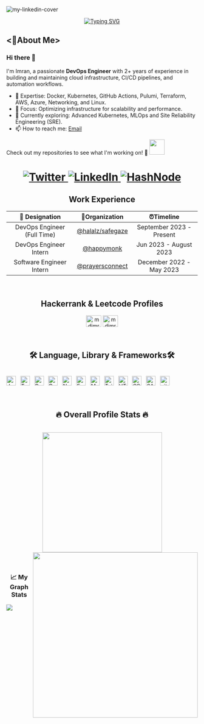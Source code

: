 
![my-linkedin-cover](https://github.com/user-attachments/assets/38c4bc12-e224-4bc2-b54a-be05a0cefee7)


<div id="about-me" align="center">
<a href="https://git.io/typing-svg"><img src="https://readme-typing-svg.demolab.com?font=Roboto+Condensed&weight=500&size=25&duration=4000&pause=500&color=FF5733&center=true&vCenter=true&width=550&lines=Hi%2C+I+am+Imran;It's+nice+to+meet+you!"; alt="Typing SVG" /></a>
</div>


## <👨About Me>

### Hi there 👋

I'm Imran, a passionate **DevOps Engineer** with 2+ years of experience in building and maintaining cloud infrastructure, CI/CD pipelines, and automation workflows.

- 🔧 Expertise: Docker, Kubernetes, GitHub Actions, Pulumi, Terraform, AWS, Azure, Networking, and Linux.
- 🚀 Focus: Optimizing infrastructure for scalability and performance.
- 🌱 Currently exploring: Advanced Kubernetes, MLOps and Site Reliability Engineering (SRE).
- 📫 How to reach me: [Email](mailto:mdimrn99@gmail.com)

Check out my repositories to see what I'm working on! 🚀
 <img src="https://media.giphy.com/media/LnQjpWaON8nhr21vNW/giphy.gif" width="40"> 
<h1 align = "center">
  
  <a href="https://twitter.com/imrann_1997" target="_blank"><img alt="Twitter" title="Twitter" src="https://img.shields.io/badge/-Twitter-1DA1F2?style=for-the-badge&logo=twitter&logoColor=white"/>
</a> <a href="https://www.linkedin.com/in/imran-1997/" target="_blank"><img alt="LinkedIn" title="LinkedIn" src="https://img.shields.io/badge/LinkedIn-%230077B5.svg?&style=for-the-badge&logo=linkedin&logoColor=white"/>
</a> <a href="https://hashnode.com/@imran1997" target="_blank"><img alt="HashNode" title="HashNode" src="https://img.shields.io/badge/hashnode-%236643A4.svg?&style=for-the-badge&logo=Hashnode&logoColor=white">
</a>

</h1>
<div align="center">
	
## Work Experience

|      💼 Designation       |                             🏢Organization                              |      ⏰Timeline      |
| :-----------------------: | :---------------------------------------------------------------------: | :------------------: |
|   DevOps Engineer (Full Time)      |                     [@halalz/safegaze](https://safegaze.com/)            | September 2023 - Present  |
|   DevOps Engineer Intern      |                     [@happymonk](https://www.happymonk.co/)            | Jun 2023 - August 2023  |
|   Software Engineer Intern      |                     [@prayersconnect](https://prayersconnect.com)            | December 2022 - May 2023  |



</div>
&nbsp;
<div align="center">
	
## Hackerrank & Leetcode Profiles
	
<p>

<a href="https://www.hackerrank.com/mdimrn99" target="blank"><img align="center" src="https://raw.githubusercontent.com/rahuldkjain/github-profile-readme-generator/master/src/images/icons/Social/hackerrank.svg" alt="mdimrn99" height="30" width="40" /></a>
<a href="https://www.leetcode.com/mdimrn99" target="blank"><img align="center" src="https://raw.githubusercontent.com/rahuldkjain/github-profile-readme-generator/master/src/images/icons/Social/leet-code.svg" alt="mdimrn99" height="30" width="40" /></a>
</p>
</div>
&nbsp;

<h2 align="center">🛠 Language, Library & Frameworks🛠</h2>
<br>
<!-- https://simpleicons.org/ -->
<span><img src="https://img.shields.io/badge/JavaScript-282C34?logo=javascript&logoColor=F7DF1E" alt="JavaScript logo" title="JavaScript" height="25" /></span>
&nbsp;
<span><img src="https://img.shields.io/badge/TypeScript-282C34?logo=typescript&logoColor=3178C6" alt="TypeScript logo" title="TypeScript" height="25" /></span>
&nbsp;
<span><img src="https://img.shields.io/badge/ReactJS-282C34?logo=react&logoColor=61DAFB" alt="ReactJS logo" title="ReactJS" height="25" /></span>
&nbsp;
<span><img src="https://img.shields.io/badge/Redux-282C34?logo=redux&logoColor=764ABC" alt="Redux logo" title="Redux" height="25" /></span>
&nbsp;
<span><img src="https://img.shields.io/badge/Node.js-282C34?logo=node.js&logoColor=00F200" alt="Node.js logo" title="Node.js" height="25" /></span>
&nbsp;
<span><img src="https://img.shields.io/badge/Express-282C34?logo=express&logoColor=FFFFFF" alt="Express.js logo" title="Express.js" height="25" /></span>
&nbsp;
<span><img src="https://img.shields.io/badge/MongoDB-282C34?logo=mongodb&logoColor=47A248" alt="MongoDB logo" title="MongoDB" height="25" /></span>
&nbsp;
<span><img src="https://img.shields.io/badge/Tailwind%20CSS-282C34?logo=tailwind-css&logoColor=38B2AC" alt="TailwindCSS logo" title="TailwindCSS" height="25" /></span>
&nbsp;
<span><img src="https://img.shields.io/badge/HTML5-282C34?logo=html5&logoColor=E34F26" alt="HTML5 logo" title="HTML5" height="25" /></span>
&nbsp;
<span><img src="https://img.shields.io/badge/CSS3-282C34?logo=css3&logoColor=1572B6" alt="CSS3 logo" title="CSS3" height="25" /></span>
&nbsp;
<span><img src="https://img.shields.io/badge/Sass-282C34?logo=sass&logoColor=CC6699" alt="SASS logo" title="SASS" height="25" /></span>
&nbsp;
<span><img src="https://img.shields.io/badge/git-282C34?logo=git&logoColor=F05032" alt="git logo" title="git" height="25" /></span>

&nbsp;


<h2 align="center">🔥 Overall Profile Stats 🔥</h2>
<br>
<div align=center>
  <a href="#" title="Imran">
    <img width="315" align="center" src="https://github-readme-stats.vercel.app/api/top-langs/?username=imran99744&hide=c%23,powershell,Mathematica,Ruby,Objective-C,Objective-C%2b%2b,Cuda&title_color=61dafb&text_color=ffffff&icon_color=61dafb&bg_color=20232a&langs_count=8&layout=compact&border_color=61dafb&hide_border=true" />
  </a>
  <a href="#" title="Imran">
    <img align="right" width="434" src="https://github-readme-stats.vercel.app/api?username=imran99744&show_icons=true&theme=react&border_color=61dafb&hide_border=true" />
  </a>
</div>

&nbsp;
<h3 align="center">📈 My Graph Stats </h3>  

<p align="center">
	
  [![](https://github-readme-activity-graph.cyclic.app/graph?username=imran99744&theme=react-dark)](https://github.com/ashutosh00710/github-readme-activity-graph)
</p>

&nbsp;








